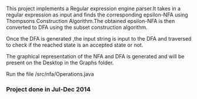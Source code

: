 This project implements a Regular expression engine parser.It takes in a regular expression as input and finds the corresponding epsilon-NFA using Thompsons Construction Algorithm.The obtained epsilon-NFA is then converted to DFA using the subset construction algorithm.

Once the DFA is generated ,the input string is input to the DFA and traversed to check if the reached state is an accepted state or not.

The graphical representation of the NFA and DFA is generated and will be present on the Desktop in the Graphs folder.

Run the file /src/nfa/Operations.java

### Project done in Jul-Dec 2014
